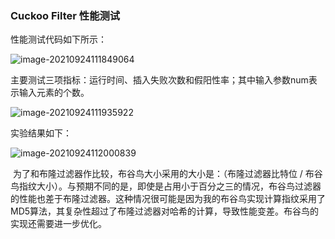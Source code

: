 ### Cuckoo Filter 性能测试

性能测试代码如下所示：

![image-20210924111849064](https://flaggyellows-bucket-for-typora.oss-cn-shanghai.aliyuncs.com/img/typora/image-20210924111849064.png)

主要测试三项指标：运行时间、插入失败次数和假阳性率；其中输入参数num表示输入元素的个数。

![image-20210924111935922](https://flaggyellows-bucket-for-typora.oss-cn-shanghai.aliyuncs.com/img/typora/image-20210924111935922.png)

实验结果如下：

![image-20210924112000839](https://flaggyellows-bucket-for-typora.oss-cn-shanghai.aliyuncs.com/img/typora/image-20210924112000839.png)

​	为了和布隆过滤器作比较，布谷鸟大小采用的大小是：（布隆过滤器比特位 / 布谷鸟指纹大小）。与预期不同的是，即使是占用小于百分之三的情况，布谷鸟过滤器的性能也差于布隆过滤器。这种情况很可能是因为我的布谷鸟实现计算指纹采用了MD5算法，其复杂性超过了布隆过滤器对哈希的计算，导致性能变差。布谷鸟的实现还需要进一步优化。


